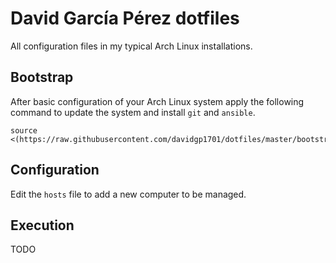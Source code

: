 # David García Pérez dotfiles

All configuration files in my typical Arch Linux installations.

## Bootstrap

After basic configuration of your Arch Linux system apply the following command to update the system and install `git` and `ansible`.

```
source <(https://raw.githubusercontent.com/davidgp1701/dotfiles/master/bootstrap.sh)
```

## Configuration

Edit the `hosts` file to add a new computer to be managed.

## Execution

TODO
